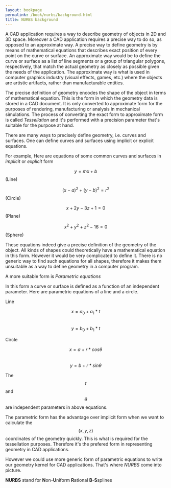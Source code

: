```yaml
---
layout: bookpage
permalink: /book/nurbs/background.html
title: NURBS background
---
```


A CAD application requires a way to describe geometry of objects in 2D and 3D space. Moreover a CAD application requires a precise way to do so, as opposed to an approximate way. A precise way to define geometry is by means of mathematical equations that describes exact position of every point on the curve or surface. An approximate way would be to define the curve or surface as a list of line segments or a group of triangular polygons, respectively, that match the actual geometry as closely as possible given the needs of the application. The approximate way is what is used in computer graphics industry (visual effects, games, etc.) where the objects are artistic artifacts, rather than manufacturable entities.

The precise definition of geometry encodes the shape of the object in terms of mathematical equation. This is the form in which the geometry data is stored in a CAD document. It is only converted to approximate form for the purposes of rendering, manufacturing or analysis in mechanical simulations. The process of converting the exact form to approximate form is called *Tessellation* and it's performed with a precision parameter that's suitable for the purpose at hand.

There are many ways to precisely define geometry, i.e. curves and surfaces. One can define curves and surfaces using implicit or explicit equations.

For example,
Here are equations of some common curves and surfaces in *implicit* or *explicit* form

$$ y = mx + b $$ (Line)

$$ (x-a)^2 + (y-b)^2 = r^2 $$ (Circle)

$$ x + 2y - 3z + 1 = 0 $$ (Plane)

$$ x^2 + y^2 + z^2 - 16 = 0 $$ (Sphere)


These equations indeed give a precise definition of the geometry of the object. All kinds of shapes could theoretically have a mathematical equation in this form. However it would be very complicated to define it. There is no generic way to find such equations for all shapes, therefore it makes them unsuitable as a way to define geometry in a computer program.

A more suitable form is *Parametric equations*

In this form a curve or surface is defined as a function of an independent parameter. Here are parametric equations of a line and a circle.

Line 

$$ x = a_0+a_1*t $$ <br> $$ y = b_0+b_1*t $$

Circle

$$ x = a+r*cos\theta $$ <br> $$ y = b+r*sin\theta $$

The $$t$$ and $$\theta$$ are independent parameters in above equations.

The parametric form has the advantage over implicit form when we want to calculate the $$(x,y,z)$$ coordinates of the geometry quickly. This is what is required for the tessellation purposes. Therefore it's the prefered form in representing geometry in CAD applications.

However we could use more generic form of parametric equations to write our geometry kernel for CAD applications. That's where *NURBS* come into picture.

**NURBS** stand for **N**on-**U**niform **R**ational **B**-**S**splines

